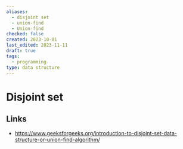 ```yaml
---
aliases:
  - disjoint set
  - union-find
  - Union-find
checked: false
created: 2023-10-01
last_edited: 2023-11-11
draft: true
tags:
  - programming
type: data structure
---
```

# Disjoint set

## Links

- https://www.geeksforgeeks.org/introduction-to-disjoint-set-data-structure-or-union-find-algorithm/

